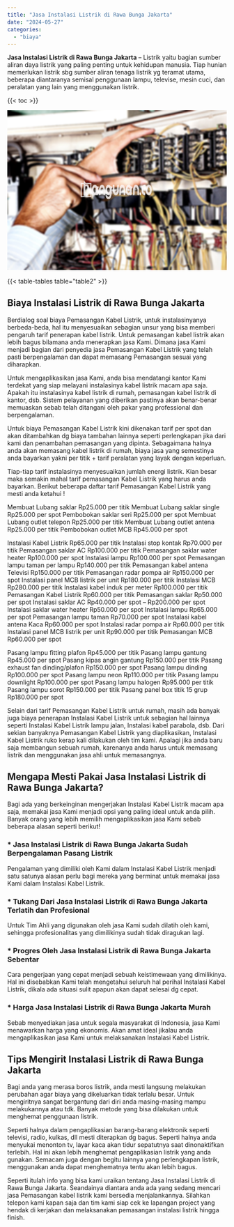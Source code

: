 ```yaml
---
title: "Jasa Instalasi Listrik di Rawa Bunga Jakarta"
date: "2024-05-27"
categories: 
  - "biaya"
---
```


**Jasa Instalasi Listrik di Rawa Bunga Jakarta** – Listrik yaitu bagian sumber aliran daya listrik yang paling penting untuk kehidupan manusia. Tiap hunian memerlukan listrik sbg sumber aliran tenaga listrik yg teramat utama, beberapa diantaranya semisal penggunaan lampu, televise, mesin cuci, dan peralatan yang lain yang menggunakan listrik.

{{< toc >}}

![Jasa Instalasi Listrik di Rawa Bunga Jakarta](/images/instalasi-listrik-murah03.png)

{{< table-tables table="table2" >}}

## Biaya Instalasi Listrik di Rawa Bunga Jakarta

Berdialog soal biaya Pemasangan Kabel Listrik, untuk instalasinyanya berbeda-beda, hal itu menyesuaikan sebagian unsur yang bisa memberi pengaruh tarif penerapan kabel listrik. Untuk pemasangan kabel listrik akan lebih bagus bilamana anda menerapkan jasa Kami. Dimana jasa Kami menjadi bagian dari penyedia jasa Pemasangan Kabel Listrik yang telah pasti berpengalaman dan dapat memasang Pemasangan sesuai yang diharapkan.

Untuk mengaplikasikan jasa Kami, anda bisa mendatangi kantor Kami terdekat yang siap melayani instalasinya kabel listrik macam apa saja. Apakah itu instalasinya kabel listrik di rumah, pemasangan kabel listrik di kantor, dsb. Sistem pelayanan yang diberikan pastinya akan benar-benar memuaskan sebab telah ditangani oleh pakar yang professional dan berpengalaman.

Untuk biaya Pemasangan Kabel Listrik kini dikenakan tarif per spot dan akan ditambahkan dg biaya tambahan lainnya seperti perlengkapan jika dari kami dan penambahan pemasangan yang dipinta. Sebagaimana halnya anda akan memasang kabel listrik di rumah, biaya jasa yang semestinya anda bayarkan yakni per titik + tarif peralatan yang layak dengan keperluan.

Tiap-tiap tarif instalasinya menyesuaikan jumlah energi listrik. Kian besar maka semakin mahal tarif pemasangan Kabel Listrik yang harus anda bayarkan. Berikut beberapa daftar tarif Pemasangan Kabel Listrik yang mesti anda ketahui !

Membuat Lubang saklar Rp25.000 per titik Membuat Lubang saklar single Rp25.000 per spot Pembobokan saklar seri Rp25.000 per spot Membuat Lubang outlet telepon Rp25.000 per titik Membuat Lubang outlet antena Rp25.000 per titik Pembobokan outlet MCB Rp45.000 per spot

Instalasi Kabel Listrik Rp65.000 per titik Instalasi stop kontak Rp70.000 per titik Pemasangan saklar AC Rp100.000 per titik Pemasangan saklar water heater Rp100.000 per spot Instalasi lampu Rp100.000 per spot Pemasangan lampu taman per lampu Rp140.000 per titik Pemasangan kabel antena Televisi Rp150.000 per titik Pemasangan radar pompa air Rp150.000 per spot Instalasi panel MCB listrik per unit Rp180.000 per titik Instalasi MCB Rp280.000 per titik Instalasi kabel induk per meter Rp100.000 per titik Pemasangan Kabel Listrik Rp60.000 per titik Pemasangan saklar Rp50.000 per spot Instalasi saklar AC Rp40.000 per spot – Rp200.000 per spot Instalasi saklar water heater Rp50.000 per spot Instalasi lampu Rp65.000 per spot Pemasangan lampu taman Rp70.000 per spot Instalasi kabel antena Kaca Rp60.000 per spot Instalasi radar pompa air Rp60.000 per titik Instalasi panel MCB listrik per unit Rp90.000 per titik Pemasangan MCB Rp60.000 per spot

Pasang lampu fitting plafon Rp45.000 per titik Pasang lampu gantung Rp45.000 per spot Pasang kipas angin gantung Rp150.000 per titik Pasang exhaust fan dinding/plafon Rp150.000 per spot Pasang lampu dinding Rp100.000 per spot Pasang lampu neon Rp110.000 per titik Pasang lampu downlight Rp100.000 per spot Pasang lampu halogen Rp95.000 per titik Pasang lampu sorot Rp150.000 per titik Pasang panel box titik 15 grup Rp180.000 per spot

Selain dari tarif Pemasangan Kabel Listrik untuk rumah, masih ada banyak juga biaya penerapan Instalasi Kabel Listrik untuk sebagian hal lainnya seperti Instalasi Kabel Listrik lampu jalan, Instalasi kabel parabola, dsb. Dari sekian banyaknya Pemasangan Kabel Listrik yang diaplikasikan, Instalasi Kabel Listrik ruko kerap kali dilakukan oleh tim kami. Apalagi jika anda baru saja membangun sebuah rumah, karenanya anda harus untuk memasang listrik dan menggunakan jasa ahli untuk memasangnya.

## Mengapa Mesti Pakai Jasa Instalasi Listrik di Rawa Bunga Jakarta?

Bagi ada yang berkeinginan mengerjakan Instalasi Kabel Listrik macam apa saja, memakai jasa Kami menjadi opsi yang paling ideal untuk anda pilih. Banyak orang yang lebih memilih mengaplikasikan jasa Kami sebab beberapa alasan seperti berikut!

### \* Jasa Instalasi Listrik di Rawa Bunga Jakarta Sudah Berpengalaman Pasang Listrik

Pengalaman yang dimiliki oleh Kami dalam Instalasi Kabel Listrik menjadi satu satunya alasan perlu bagi mereka yang berminat untuk memakai jasa Kami dalam Instalasi Kabel Listrik.

### \* Tukang Dari Jasa Instalasi Listrik di Rawa Bunga Jakarta Terlatih dan Profesional

Untuk Tim Ahli yang digunakan oleh jasa Kami sudah dilatih oleh kami, sehingga profesionalitas yang dimilikinya sudah tidak diragukan lagi.

### \* Progres Oleh Jasa Instalasi Listrik di Rawa Bunga Jakarta Sebentar

Cara pengerjaan yang cepat menjadi sebuah keistimewaan yang dimilikinya. Hal ini disebabkan Kami telah mengetahui seluruh hal perihal Instalasi Kabel Listrik, dikala ada situasi sulit apapun akan dapat selesai dg cepat.

### \* Harga Jasa Instalasi Listrik di Rawa Bunga Jakarta Murah

Sebab menyediakan jasa untuk segala masyarakat di Indonesia, jasa Kami menawarkan harga yang ekonomis. Akan amat ideal jikalau anda mengaplikasikan jasa Kami untuk melaksanakan Instalasi Kabel Listrik.

## Tips Mengirit Instalasi Listrik di Rawa Bunga Jakarta


Bagi anda yang merasa boros listrik, anda mesti langsung melakukan perubahan agar biaya yang dikeluarkan tidak terlalu besar. Untuk mengiritnya sangat bergantung dari diri anda masing-masing mampu melakukannya atau tdk. Banyak metode yang bisa dilakukan untuk menghemat penggunaan listrik.

Seperti halnya dalam pengaplikasian barang-barang elektronik seperti televisi, radio, kulkas, dll mesti diterapkan dg bagus. Seperti halnya anda menyukai menonton tv, layar kaca akan tidur sepatutnya saat dinonaktifkan terlebih. Hal ini akan lebih menghemat pengaplikasian listrik yang anda gunakan. Semacam juga dengan begitu lainnya yang perlengkapan listrik, menggunakan anda dapat menghematnya tentu akan lebih bagus.

Seperti itulah info yang bisa kami uraikan tentang Jasa Instalasi Listrik di Rawa Bunga Jakarta. Seandainya diantara anda ada yang sedang mencari jasa Pemasangan kabel listrik kami bersedia menjalankannya. Silahkan telepon kami kapan saja dan tim kami siap cek ke lapangan project yang hendak di kerjakan dan melaksanakan pemasangan instalasi listrik hingga finish.
